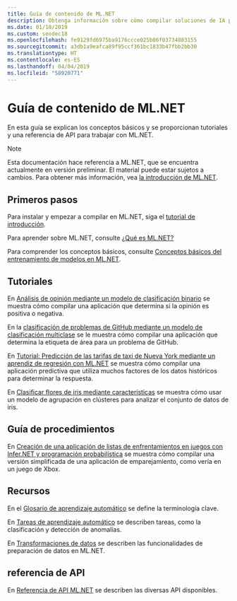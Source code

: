 ```yaml
---
title: Guía de contenido de ML.NET
description: Obtenga información sobre cómo compilar soluciones de IA personalizadas e integrarlas en las aplicaciones .NET mediante ML.NET.
ms.date: 01/18/2019
ms.custom: seodec18
ms.openlocfilehash: fe9129fd6975ba9176ccce025b06f03734803155
ms.sourcegitcommit: a3db1a9eafca89f95ccf361bc1833b47fbb2bb30
ms.translationtype: HT
ms.contentlocale: es-ES
ms.lasthandoff: 04/04/2019
ms.locfileid: "58920771"
---
```

# <a name="mlnet-content-guide"></a>Guía de contenido de ML.NET

En esta guía se explican los conceptos básicos y se proporcionan tutoriales y una referencia de API para trabajar con ML.NET.

> [!NOTE]
> Esta documentación hace referencia a ML.NET, que se encuentra actualmente en versión preliminar. El material puede estar sujetos a cambios. Para obtener más información, vea [la introducción de ML.NET](https://www.microsoft.com/net/learn/apps/machine-learning-and-ai/ml-dotnet).

## <a name="get-started"></a>Primeros pasos

Para instalar y empezar a compilar en ML.NET, siga el [tutorial de introducción](https://www.microsoft.com/net/learn/machinelearning-ai/ml-dotnet-get-started-tutorial).

Para aprender sobre ML.NET, consulte [¿Qué es ML.NET?](what-is-mldotnet.md)

Para comprender los conceptos básicos, consulte [Conceptos básicos del entrenamiento de modelos en ML.NET](basic-concepts-model-training-in-mldotnet.md).

## <a name="tutorials"></a>Tutoriales

En [Análisis de opinión mediante un modelo de clasificación binario](./tutorials/sentiment-analysis.md) se muestra cómo compilar una aplicación que determina si la opinión es positiva o negativa.

En la [clasificación de problemas de GitHub mediante un modelo de clasificación multiclase](./tutorials/github-issue-classification.md) se le muestra cómo compilar una aplicación que determina la etiqueta de área para un problema de GitHub.

En [Tutorial: Predicción de las tarifas de taxi de Nueva York mediante un aprendiz de regresión con ML.NET](./tutorials/taxi-fare.md) se muestra cómo compilar una aplicación predictiva que utiliza muchos factores de los datos históricos para determinar la respuesta.

En [Clasificar flores de iris mediante características](./tutorials/iris-clustering.md) se muestra cómo usar un modelo de agrupación en clústeres para analizar el conjunto de datos de iris. 

## <a name="how-to-guide"></a>Guía de procedimientos

En [Creación de una aplicación de listas de enfrentamientos en juegos con Infer.NET y programación probabilística](./how-to-guides/matchup-app-infer-net.md) se muestra cómo compilar una versión simplificada de una aplicación de emparejamiento, como vería en un juego de Xbox.

## <a name="resources"></a>Recursos

En el [Glosario de aprendizaje automático](./resources/glossary.md) se define la terminología clave.

En [Tareas de aprendizaje automático](./resources/tasks.md) se describen tareas, como la clasificación y detección de anomalías. 

En [Transformaciones de datos](./resources/transforms.md) se describen las funcionalidades de preparación de datos en ML.NET.


## <a name="api-reference"></a>referencia de API

En [Referencia de API ML.NET](https://docs.microsoft.com/dotnet/api/?view=ml-dotnet) se describen las diversas API disponibles.
